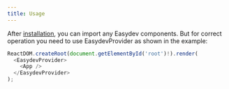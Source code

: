 ```yaml
---
title: Usage
---
```


After [installation](getting-started/installation/), you can import any Easydev components. But for correct operation you need to use EasydevProvider as shown in the example:

```ts
ReactDOM.createRoot(document.getElementById('root')!).render(
  <EasydevProvider>
    <App />
  </EasydevProvider>
);
```
